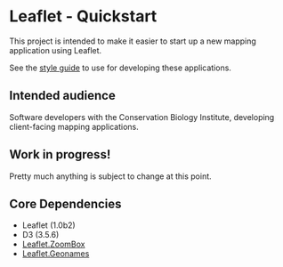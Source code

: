 # Leaflet - Quickstart
This project is intended to make it easier to start up a new mapping application
using Leaflet.

See the [style guide](https://github.com/consbio/leaflet-quickstart/blob/master/docs/style_guide.md) to use for developing these applications.


## Intended audience
Software developers with the Conservation Biology Institute, developing client-facing 
mapping applications.


## Work in progress!
Pretty much anything is subject to change at this point.


## Core Dependencies 
* Leaflet (1.0b2)
* D3 (3.5.6)
* [Leaflet.ZoomBox](https://github.com/consbio/Leaflet.ZoomBox)
* [Leaflet.Geonames](https://github.com/consbio/Leaflet.Geonames)
